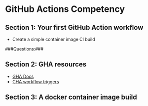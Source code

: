 # GitHub Actions Competency

## Section 1: Your first GitHub Action workflow
- Create a simple container image CI build

###Questions:###


## Section 2: GHA resources
- [GHA Docs](https://docs.github.com/en/actions)
- [CHA workflow triggers](https://docs.github.com/en/actions/writing-workflows/choosing-when-your-workflow-runs/events-that-trigger-workflows)

## Section 3: A docker container image build
